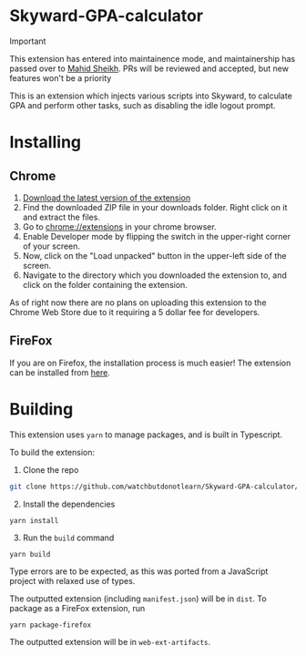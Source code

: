 # Skyward-GPA-calculator
> [!IMPORTANT]
> This extension has entered into maintainence mode, and maintainership has passed over to [Mahid Sheikh](https://github.com/StandingPadAnimations/). PRs will be reviewed and accepted, but new features won't be a priority 

This is an extension which injects various scripts into Skyward, to calculate GPA and perform other tasks, such as disabling the idle logout prompt.

# Installing
## Chrome
1. [Download the latest version of the extension](https://github.com/watchbutdonotlearn/Skyward-GPA-calculator/releases/download/0.12/skyward_gpa_calculator_-_and_more-0.12.zip)
2. Find the downloaded ZIP file in your downloads folder. Right click on it and extract the files. 
3. Go to [chrome://extensions](chrome://extensions) in your chrome browser.
4. Enable Developer mode by flipping the switch in the upper-right corner of your screen.
5. Now, click on the "Load unpacked" button in the upper-left side of the screen.
6. Navigate to the directory which you downloaded the extension to, and click on the folder containing the extension.

As of right now there are no plans on uploading this extension to the Chrome Web Store due to it requiring a 5 dollar fee for developers.

## FireFox
If you are on Firefox, the installation process is much easier! The extension can be installed from [here](https://addons.mozilla.org/en-US/firefox/addon/skyward-gpa-calculator/).

# Building
This extension uses `yarn` to manage packages, and is built in Typescript.

To build the extension:
1. Clone the repo
```sh
git clone https://github.com/watchbutdonotlearn/Skyward-GPA-calculator/
```
2. Install the dependencies 
```
yarn install
```
3. Run the `build` command
```
yarn build
```
Type errors are to be expected, as this was ported from a JavaScript project with relaxed use of types.

The outputted extension (including `manifest.json`) will be in `dist`. To package as a FireFox extension, run 
```
yarn package-firefox
```
The outputted extension will be in `web-ext-artifacts`.
